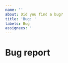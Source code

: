 ```yaml
---
name: ''
about: Did you find a bug? 
title: 'Bug: '
labels: Bug
assignees: ''
---
```


# Bug report

